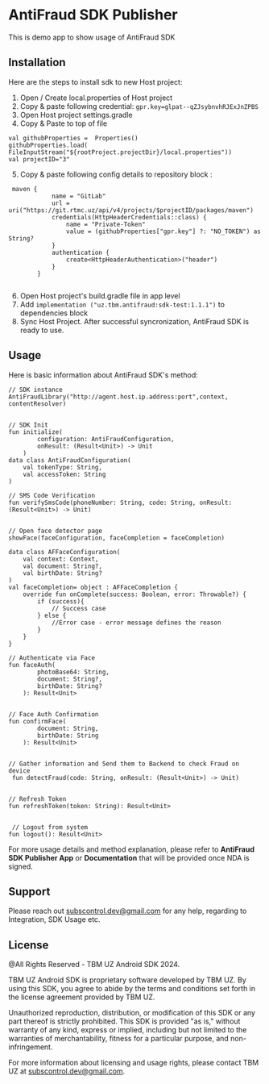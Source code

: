 # AntiFraud SDK Publisher
This is demo app to show usage of AntiFraud SDK 


## Installation
Here are the steps to install sdk to new Host project:
1. Open / Create local.properties of Host project
2. Copy & paste following credential: `gpr.key=glpat--qZJsybnvhRJExJnZPBS`
3. Open Host project settings.gradle
4. Copy & Paste to top of file
```
val githubProperties =  Properties()
githubProperties.load( FileInputStream("${rootProject.projectDir}/local.properties"))
val projectID="3"
```

5. Copy & paste following config details to repository block :
```
 maven {
            name = "GitLab"
            url = uri("https://git.rtmc.uz/api/v4/projects/$projectID/packages/maven")
            credentials(HttpHeaderCredentials::class) {
                name = "Private-Token"
                value = (githubProperties["gpr.key"] ?: "NO_TOKEN") as String?
            }
            authentication {
                create<HttpHeaderAuthentication>("header")
            }
        }
        
```

6. Open Host project's  build.gradle file in app level
7. Add `implementation ("uz.tbm.antifraud:sdk-test:1.1.1")` to dependencies block
8. Sync Host Project. After successful syncronization, AntiFraud SDK is ready to use.

## Usage
Here is basic information about  AntiFraud SDK's method:

```
// SDK instance
AntiFraudLibrary("http://agent.host.ip.address:port",context, contentResolver)


// SDK Init
fun initialize(
        configuration: AntiFraudConfiguration,
        onResult: (Result<Unit>) -> Unit
    )
data class AntiFraudConfiguration(
    val tokenType: String,
    val accessToken: String
)

// SMS Code Verification
fun verifySmsCode(phoneNumber: String, code: String, onResult: (Result<Unit>) -> Unit)


// Open face detector page
showFace(faceConfiguration, faceCompletion = faceCompletion)

data class AFFaceConfiguration(
    val context: Context,
    val document: String?,
    val birthDate: String?
)
val faceCompletion= object : AFFaceCompletion {
    override fun onComplete(success: Boolean, error: Throwable?) {
        if (success){
            // Success case
        } else {
            //Error case - error message defines the reason
        }
    }
}

// Authenticate via Face
fun faceAuth(
        photoBase64: String,
        document: String?,
        birthDate: String?
    ): Result<Unit> 


// Face Auth Confirmation  
fun confirmFace(
        document: String,
        birthDate: String
    ): Result<Unit> 

    
// Gather information and Send them to Backend to check Fraud on device
 fun detectFraud(code: String, onResult: (Result<Unit>) -> Unit)

    
// Refresh Token   
fun refreshToken(token: String): Result<Unit>
    
    
 // Logout from system
fun logout(): Result<Unit>
```

For more usage details and method explanation, please refer to **AntiFraud SDK Publisher App** or **Documentation** that will be provided once NDA is signed. 


## Support
Please reach out subscontrol.dev@gmail.com for any help, regarding to Integration, SDK Usage etc.


## License
@All Rights Reserved - TBM UZ Android SDK 2024. 

TBM UZ Android SDK is proprietary software developed by TBM UZ. By using this SDK, you agree to abide by the terms and conditions set forth in the license agreement provided by TBM UZ.

Unauthorized reproduction, distribution, or modification of this SDK or any part thereof is strictly prohibited. This SDK is provided "as is," without warranty of any kind, express or implied, including but not limited to the warranties of merchantability, fitness for a particular purpose, and non-infringement.

For more information about licensing and usage rights, please contact TBM UZ at subscontrol.dev@gmail.com.


